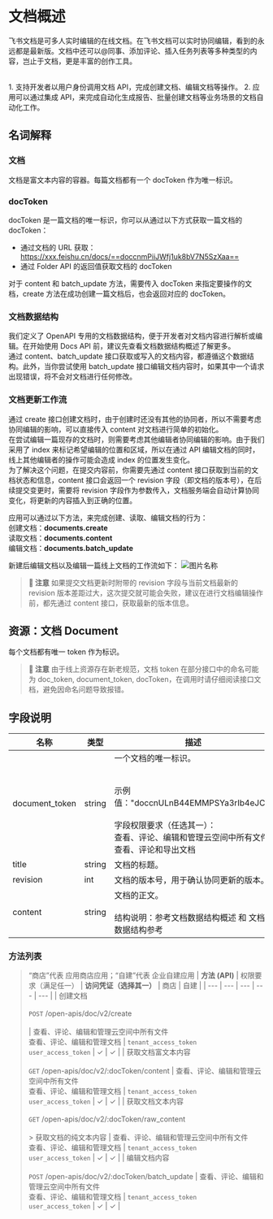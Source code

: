 # 文档概述
飞书文档是可多人实时编辑的在线文档。在飞书文档可以实时协同编辑，看到的永远都是最新版。文档中还可以@同事、添加评论、插入任务列表等多种类型的内容，岂止于文档，更是丰富的创作工具。

<br>
1. 支持开发者以用户身份调用文档 API，完成创建文档、编辑文档等操作。  
2. 应用可以通过集成 API，来完成自动化生成报告、批量创建文档等业务场景的文档自动化工作。


## 名词解释

### 文档

文档是富文本内容的容器。每篇文档都有一个 docToken 作为唯一标识。

### docToken

docToken 是一篇文档的唯一标识，你可以从通过以下方式获取一篇文档的 docToken：  

- 通过文档的 URL 获取：https://xxx.feishu.cn/docs/==doccnmPiiJWfj1uk8bV7N5SzXaa==
- 通过 Folder API 的返回值获取文档的 docToken

对于 content 和 batch_update 方法，需要传入 docToken 来指定要操作的文档，create 方法在成功创建一篇文档后，也会返回对应的 docToken。

### 文档数据结构

我们定义了 OpenAPI 专用的文档数据结构，便于开发者对文档内容进行解析或编辑。在开始使用 Docs API 前，建议先查看文档数据结构概述了解更多。  
通过 content、batch_update 接口获取或写入的文档内容，都遵循这个数据结构。此外，当你尝试使用 batch_update 接口编辑文档内容时，如果其中一个请求出现错误，将不会对文档进行任何修改。

### 文档更新工作流

通过 create 接口创建文档时，由于创建时还没有其他的协同者，所以不需要考虑协同编辑的影响，可以直接传入 content 对文档进行简单的初始化。  
在尝试编辑一篇现存的文档时，则需要考虑其他编辑者协同编辑的影响。由于我们采用了 index 来标记希望编辑的位置和区域，所以在通过 API 编辑文档的同时，线上其他编辑者的操作可能会造成 index 的位置发生变化。  
为了解决这个问题，在提交内容前，你需要先通过 content 接口获取到当前的文档状态和信息，content 接口会返回一个 revision 字段（即文档的版本号），在后续提交变更时，需要将 revision 字段作为参数传入，文档服务端会自动计算协同变化，将更新的内容插入到正确的位置。  

应用可以通过以下方法，来完成创建、读取、编辑文档的行为：<br>
创建文档：**documents.create**<br>
读取文档：**documents.content**<br>
编辑文档：**documents.batch_update**<br>

新建后编辑文档以及编辑一篇线上文档的工作流如下：
![图片名称](//sf3-cn.feishucdn.com/obj/website-img/dd47ad41ed2459e51161849ebd95ec59_wdhmDPAYcy.png?height=324&lazyload=true&width=833)



> **📝 注意**
> 如果提交文档更新时附带的 revision 字段与当前文档最新的 revision 版本差距过大，这次提交就可能会失败，建议在进行文档编辑操作前，都先通过 content 接口，获取最新的版本信息。



## 资源：文档 Document
每个文档都有唯一 token 作为标识。


> **📝 注意**
> 由于线上资源存在新老规范，文档 token 在部分接口中的命名可能为  doc_token, document_token, docToken，在调用时请仔细阅读接口文档，避免因命名问题导致报错。



##  字段说明
| 名称 | 类型 | 描述 |
| --- | --- | --- |
| document_token | string | 一个文档的唯一标识。 <br><br> <br>示例值："doccnULnB44EMMPSYa3rIb4eJCf"<br><br>字段权限要求（任选其一）：<br>查看、评论、编辑和管理云空间中所有文件<br>查看、评论和导出文档 |
| title | string | 文档的标题。 |
| revision | int | 文档的版本号，用于确认协同更新的版本。 |
| content | string | 文档的正文。<br> <br>结构说明：参考文档数据结构概述 和 文档数据结构参考 |





### 方法列表
>  “商店”代表 应用商店应用；“自建”代表 企业自建应用
| **方法 (API)** | 权限要求（满足任一） | **访问凭证（选择其一）** | 商店 | 自建 |
| --- | --- | --- | --- | --- |
| 创建文档<br><br> `POST` /open-apis/doc/v2/create<br> <br> | 查看、评论、编辑和管理云空间中所有文件<br>查看、评论、编辑和管理文档 | `tenant_access_token`<br>`user_access_token` | ✓ | ✓ |
| 获取文档富文本内容<br> <br>`GET` /open-apis/doc/v2/:docToken/content | 查看、评论、编辑和管理云空间中所有文件<br>查看、评论、编辑和管理文档 | `tenant_access_token`<br>`user_access_token` | ✓ | ✓ |
| 获取文档文本内容<br> <br>`GET` /open-apis/doc/v2/:docToken/raw_content<br> <br> > 获取文档的纯文本内容 | 查看、评论、编辑和管理云空间中所有文件<br>查看、评论、编辑和管理文档 | `tenant_access_token`<br>`user_access_token` | ✓ | ✓ |
| 编辑文档内容<br> <br>`POST` /open-apis/doc/v2/:docToken/batch_update | 查看、评论、编辑和管理云空间中所有文件<br>查看、评论、编辑和管理文档 | `tenant_access_token`<br>`user_access_token` | ✓ | ✓ |



  
  
